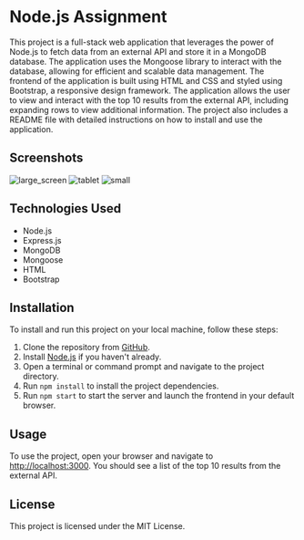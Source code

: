 # Node.js Assignment

This project is a full-stack web application that leverages the power of Node.js to fetch data from an external API and store it in a MongoDB database. The application uses the Mongoose library to interact with the database, allowing for efficient and scalable data management. The frontend of the application is built using HTML and CSS and styled using Bootstrap, a responsive design framework. The application allows the user to view and interact with the top 10 results from the external API, including expanding rows to view additional information. The project also includes a README file with detailed instructions on how to install and use the application.

## Screenshots
![large_screen](https://github.com/anshumagahlot22/Node.js-Assignment/assets/98377176/de594d79-f5e7-40bc-8d2e-368c87ef7978)
![tablet](https://github.com/anshumagahlot22/Node.js-Assignment/assets/98377176/4aab28b6-5715-41da-8782-28b5f3554ffa)
![small](https://github.com/anshumagahlot22/Node.js-Assignment/assets/98377176/b874ff3a-f231-4dfa-9e1f-1de3222c4e60)

## Technologies Used

- Node.js
- Express.js
- MongoDB
- Mongoose
- HTML
- Bootstrap

## Installation

To install and run this project on your local machine, follow these steps:

1. Clone the repository from [GitHub]().
2. Install [Node.js](https://nodejs.org/en/) if you haven't already.
3. Open a terminal or command prompt and navigate to the project directory.
4. Run `npm install` to install the project dependencies.
5. Run `npm start` to start the server and launch the frontend in your default browser.

## Usage

To use the project, open your browser and navigate to [http://localhost:3000](http://localhost:3000). You should see a list of the top 10 results from the external API.



## License

This project is licensed under the MIT License.



